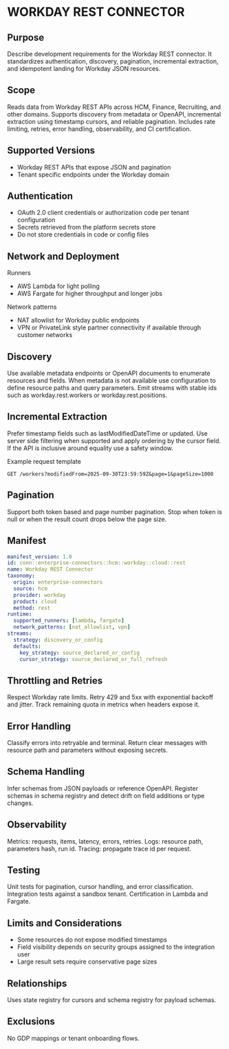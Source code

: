 # WORKDAY REST CONNECTOR

## Purpose
Describe development requirements for the Workday REST connector. 
It standardizes authentication, discovery, pagination, incremental extraction, and idempotent landing for Workday JSON resources.

## Scope
Reads data from Workday REST APIs across HCM, Finance, Recruiting, and other domains. 
Supports discovery from metadata or OpenAPI, incremental extraction using timestamp cursors, and reliable pagination. 
Includes rate limiting, retries, error handling, observability, and CI certification.

## Supported Versions
- Workday REST APIs that expose JSON and pagination
- Tenant specific endpoints under the Workday domain

## Authentication
- OAuth 2.0 client credentials or authorization code per tenant configuration
- Secrets retrieved from the platform secrets store
- Do not store credentials in code or config files

## Network and Deployment
Runners
- AWS Lambda for light polling
- AWS Fargate for higher throughput and longer jobs

Network patterns
- NAT allowlist for Workday public endpoints
- VPN or PrivateLink style partner connectivity if available through customer networks

## Discovery
Use available metadata endpoints or OpenAPI documents to enumerate resources and fields. 
When metadata is not available use configuration to define resource paths and query parameters. 
Emit streams with stable ids such as workday.rest.workers or workday.rest.positions.

## Incremental Extraction
Prefer timestamp fields such as lastModifiedDateTime or updated. 
Use server side filtering when supported and apply ordering by the cursor field. 
If the API is inclusive around equality use a safety window.

Example request template
```
GET /workers?modifiedFrom=2025-09-30T23:59:59Z&page=1&pageSize=1000
```

## Pagination
Support both token based and page number pagination. 
Stop when token is null or when the result count drops below the page size.

## Manifest
```yaml
manifest_version: 1.0
id: conn::enterprise-connectors::hcm::workday::cloud::rest
name: Workday REST Connector
taxonomy:
  origin: enterprise-connectors
  source: hcm
  provider: workday
  product: cloud
  method: rest
runtime:
  supported_runners: [lambda, fargate]
  network_patterns: [nat_allowlist, vpn]
streams:
  strategy: discovery_or_config
  defaults:
    key_strategy: source_declared_or_config
    cursor_strategy: source_declared_or_full_refresh
```

## Throttling and Retries
Respect Workday rate limits. 
Retry 429 and 5xx with exponential backoff and jitter. 
Track remaining quota in metrics when headers expose it.

## Error Handling
Classify errors into retryable and terminal. 
Return clear messages with resource path and parameters without exposing secrets.

## Schema Handling
Infer schemas from JSON payloads or reference OpenAPI. 
Register schemas in schema registry and detect drift on field additions or type changes.

## Observability
Metrics: requests, items, latency, errors, retries. 
Logs: resource path, parameters hash, run id. 
Tracing: propagate trace id per request.

## Testing
Unit tests for pagination, cursor handling, and error classification. 
Integration tests against a sandbox tenant. 
Certification in Lambda and Fargate.

## Limits and Considerations
- Some resources do not expose modified timestamps
- Field visibility depends on security groups assigned to the integration user
- Large result sets require conservative page sizes

## Relationships
Uses state registry for cursors and schema registry for payload schemas.

## Exclusions
No GDP mappings or tenant onboarding flows.
